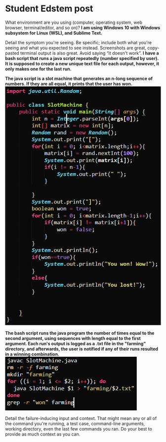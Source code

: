 # Student Edstem post
What environment are you using (computer, operating system, web browser, terminal/editor, and so on)?
**I am using Windows 10 with Windows subsystem for Linux (WSL), and Sublime Text.**


Detail the symptom you're seeing. Be specific; include both what you're seeing and what you expected to see instead. Screenshots are great, copy-pasted terminal output is also great. Avoid saying “it doesn't work”.
**I have a bash script that runs a java script repeatedly (number specified by user). It is supposed to create a new unique text file for each output, however, it only makes one for the last run.**

**The java script is a slot machine that generates an n-long sequence of numbers. If they are all equal, it prints that the user has won.**
![Image](l51.png)

**The bash script runs the java program the number of times equal to the second argument, using sequences with length equal to the first argument. Each run's output is logged as a .txt file in the "farming" directory, and afterwards, the user is notified if any of their runs resulted in a winning combination.**
![Image](l52.png)


Detail the failure-inducing input and context. That might mean any or all of the command you're running, a test case, command-line arguments, working directory, even the last few commands you ran. Do your best to provide as much context as you can.
